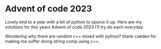 # Advent of code 2023

Lovely end to a year with a bit of python to spurce it up.
Here are my solutions for this years Advent of code 2023
I'll try do each everyday.


Wondering why there are random c++ mixed with python?
thank caeden for making me suffer doing string comp using c++.

